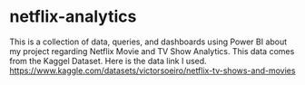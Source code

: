 # netflix-analytics
This is a collection of data, queries, and dashboards using Power BI about my project regarding Netflix Movie and TV Show Analytics.
This data comes from the Kaggel Dataset. Here is the data link I used.
https://www.kaggle.com/datasets/victorsoeiro/netflix-tv-shows-and-movies  
